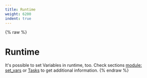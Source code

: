 ```yaml
---
title: Runtime
weight: 6200
indent: true
---
```


{% raw %}
# Runtime

It's possible to set Variables in runtime, too. Check sections [module: set_vars](./set_vars.html)
or [Tasks](./tasks.html) to get additional information.
{% endraw %}